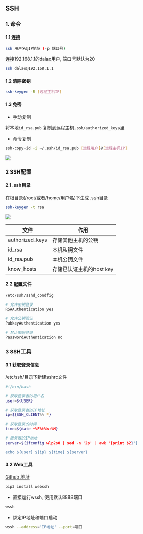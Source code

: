 <!--
 * @Description: 
 * @Version: 1.0
 * @Author: DaLao
 * @Email: dalao_li@163.com
 * @Date: 2021-03-14 13:31:07
 * @LastEditors: DaLao
 * @LastEditTime: 2022-07-19 22:16:51
-->

## SSH


### 1. 命令


#### 1.1 连接

```sh
ssh 用户名@IP地址 (-p 端口号)
```

连接192.168.1.1的dalao用户, 端口号默认为20

```sh 
ssh dalao@192.168.1.1
```


#### 1.2 清除密钥

```sh
ssh-keygen -R [远程主机IP]
``` 


#### 1.3 免密


- 手动复制

将本地`id_rsa.pub` 复制到远程主机`.ssh/authorized_keys`里


- 命令复制

```sh
ssh-copy-id -i ~/.ssh/id_rsa.pub [远程用户]@[远程主机IP]
```

![](https://cdn.hurra.ltd/img/20211229213337.png)



### 2 SSH配置


#### 2.1 .ssh目录


在根目录(/root/或者/home/用户名)下生成 .ssh目录

```sh
ssh-keygen -t rsa
```

![](https://cdn.hurra.ltd/img/20210312104415.png)

| 文件            | 作用                     |
| --------------- | ------------------------ |
| authorized_keys | 存储其他主机的公钥       |
| id_rsa          | 本机私钥文件             |
| id_rsa.pub      | 本机公钥文件             |
| know_hosts      | 存储已认证主机的host key |



#### 2.2 配置文件


```sh
/etc/ssh/sshd_condfig
```

```sh
# 允许密钥登录
RSAAuthentication yes

# 允许公钥验证 
PubkeyAuthentication yes

# 禁止密码登录
PasswordAuthentication no
```



### 3 SSH工具


#### 3.1 获取登录信息


/etc/ssh/目录下新建sshrc文件

```sh
#!/bin/bash

# 获取登录者的用户名
user=${USER}

# 获取登录者的IP地址
ip=${SSH_CLIENT%% *}

# 获取登录的时间
time=${date +%F%t%k:%M}

# 服务器的IP地址
server=${ifconfig wlp2s0 | sed -n '2p' | awk '{print $2}'}

echo ${user} ${ip} ${time} ${server}
```



#### 3.2 Web工具


[Github 地址](https://github.com/huashengdun/webssh)


```sh
pip3 install webssh
```

- 直接运行wssh, 使用默认8888端口

```sh
wssh
```


- 绑定IP地址和端口启动

```sh
wssh --address='IP地址' --port=端口
```